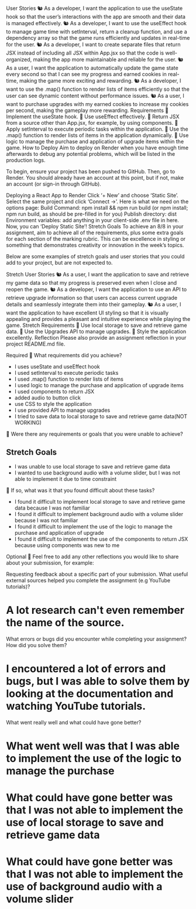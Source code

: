 User Stories
🐿️ As a developer, I want the application to use the useState hook so that the user’s interactions with the app are smooth and their data is managed effectively.
🐿️ As a developer, I want to use the useEffect hook to manage game time with setInterval, return a cleanup function, and use a dependency array so that the game runs efficiently and updates in real-time for the user.
🐿️ As a developer, I want to create separate files that return JSX instead of including all JSX within App.jsx so that the code is well-organized, making the app more maintainable and reliable for the user.
🐿️ As a user, I want the application to automatically update the game state every second so that I can see my progress and earned cookies in real-time, making the game more exciting and rewarding.
🐿️ As a developer, I want to use the .map() function to render lists of items efficiently so that the user can see dynamic content without performance issues.
🐿️ As a user, I want to purchase upgrades with my earned cookies to increase my cookies per second, making the gameplay more rewarding.
Requirements
🎯 Implement the useState hook.
🎯 Use useEffect effectively.
🎯 Return JSX from a source other than App.jsx, for example, by using components.
🎯 Apply setInterval to execute periodic tasks within the application.
🎯 Use the .map() function to render lists of items in the application dynamically.
🎯 Use logic to manage the purchase and application of upgrade items within the game.
How to Deploy
Aim to deploy on Render when you have enough time afterwards to debug any potential problems, which will be listed in the production logs.

To begin, ensure your project has been pushed to GitHub. Then, go to Render. You should already have an account at this point, but if not, make an account (or sign-in through GitHub).

Deploying a React App to Render
Click ‘+ New’ and choose ‘Static Site’.
Select the same project and click ‘Connect →’.
Here is what we need on the options page:
Build Command: npm install && npm run build (or npm install; npm run build, as should be pre-filled in for you)
Publish directory: dist
Environment variables: add anything in your client-side .env file in here.
Now, you can ‘Deploy Static Site’!
Stretch Goals
To achieve an 8/8 in your assignment, aim to achieve all of the requirements, plus some extra goals for each section of the marking rubric. This can be excellence in styling or something that demonstrates creativity or innovation in the week’s topics.

Below are some examples of stretch goals and user stories that you could add to your project, but are not expected to.

Stretch User Stories
🐿️ As a user, I want the application to save and retrieve my game data so that my progress is preserved even when I close and reopen the game.
🐿️ As a developer, I want the application to use an API to retrieve upgrade information so that users can access current upgrade details and seamlessly integrate them into their gameplay.
🐿️ As a user, I want the application to have excellent UI styling so that it is visually appealing and provides a pleasant and intuitive experience while playing the game.
Stretch Requirements
🏹 Use local storage to save and retrieve game data.
🏹 Use the Upgrades API to manage upgrades.
🏹 Style the application excellently.
Reflection
Please also provide an assignment reflection in your project README.md file.

Required
🎯 What requirements did you achieve?
- I uses useState and useEffect hook
- I used setInterval to execute periodic tasks
- I used .map() function to render lists of items
- I used logic to manage the purchase and application of upgrade items
- I used components to return JSX
- added audio to button click
- use CSS to style the application
- I use provided API to manage upgrades
- I tried to save data to local storage to save and retrieve game data(NOT WORKING)

🎯 Were there any requirements or goals that you were unable to achieve?

## Stretch Goals
- I was unable to use local storage to save and retrieve game data
- I wanted to use background audio with a volume slider, but I was not able to implement it due to time constraint

🎯 If so, what was it that you found difficult about these tasks?
- I found it difficult to implement local storage to save and retrieve game data because I was not familiar
- I found it difficult to implement background audio with a volume slider because I was not familiar
- I found it difficult to implement the use of the logic to manage the purchase and application of upgrade
- I found it difficult to implement the use of the components to return JSX because using components was new to me

Optional
🏹 Feel free to add any other reflections you would like to share about your submission, for example:

Requesting feedback about a specific part of your submission.
What useful external sources helped you complete the assignment (e.g YouTube tutorials)?
# A lot research can't even remember the name of the source.
What errors or bugs did you encounter while completing your assignment? How did you solve them?
# I encountered a lot of errors and bugs, but I was able to solve them by looking at the documentation and watching YouTube tutorials.

What went really well and what could have gone better?
# What went well was that I was able to implement the use of the logic to manage the purchase
# What could have gone better was that I was not able to implement the use of local storage to save and retrieve game data
# What could have gone better was that I was not able to implement the use of background audio with a volume slider